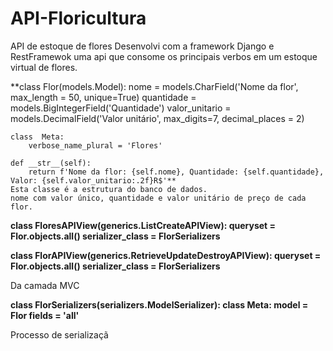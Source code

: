 # API-Floricultura
API de estoque de flores
Desenvolvi com a framework Django e RestFramewok uma api que consome os principais verbos em um estoque virtual de flores. 

**class Flor(models.Model):
    nome = models.CharField('Nome da flor', max_length = 50, unique=True)
    quantidade = models.BigIntegerField('Quantidade')
    valor_unitario = models.DecimalField('Valor unitário', max_digits=7, decimal_places = 2)

    class  Meta:
        verbose_name_plural = 'Flores'

    def __str__(self):
        return f'Nome da flor: {self.nome}, Quantidade: {self.quantidade}, Valor: {self.valor_unitario:.2f}R$'**
    Esta classe é a estrutura do banco de dados.
    nome com valor único, quantidade e valor unitário de preço de cada flor.

**class FloresAPIView(generics.ListCreateAPIView):
    queryset = Flor.objects.all()
    serializer_class = FlorSerializers**
   

**class FlorAPIView(generics.RetrieveUpdateDestroyAPIView):
    queryset = Flor.objects.all()
    serializer_class = FlorSerializers**

Da camada MVC


**class FlorSerializers(serializers.ModelSerializer):
    class  Meta:
        model = Flor
        fields = '__all__'**
        
Processo de serializaçã
